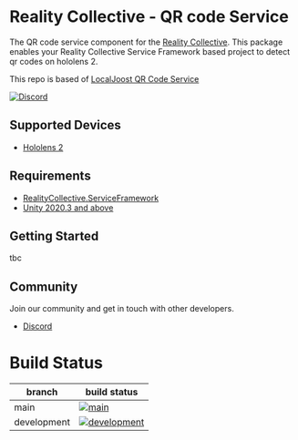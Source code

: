 # Reality Collective - QR code Service

The QR code service component for the [Reality Collective](https://github.com/realitycollective). This package enables your Reality Collective Service Framework based project to detect qr codes on hololens 2.

This repo is based of [LocalJoost QR Code Service](https://github.com/LocalJoost/QRCodeService)
<!-- Update OpenUPM Link when published
[![openupm](https://img.shields.io/npm/v/com.realitytoolkit.pico?label=openupm&registry_uri=https://package.openupm.com)](https://openupm.com/packages/com.realitytoolkit.pico/)
-->

[![Discord](https://img.shields.io/discord/597064584980987924.svg?label=&logo=discord&logoColor=ffffff&color=7389D8&labelColor=6A7EC2)](https://discord.gg/hF7TtRCFmB)

## Supported Devices
<!-- Fill in list of what devices or services are supported here -->

- [Hololens 2](https://www.microsoft.com/en-us/hololens)

## Requirements
<!-- Fill in list of requirements here -->

- [RealityCollective.ServiceFramework](https://github.com/realitycollective/com.realitycollective.service-framework)
- [Unity 2020.3 and above](https://unity.com/)

## Getting Started
<!-- Update getting started docs here here -->

tbc


## Community

Join our community and get in touch with other developers.

- [Discord](https://discord.gg/hF7TtRCFmB)

# Build Status
<!-- Check build status links and details -->

| branch | build status |
| --- | --- |
| main | [![main](https://github.com/realitycollective/com.realitytoolkit.com.realitytoolkit.qrcodeservice/actions/workflows/main-publish.yml/badge.svg?branch=main)](https://github.com/realitycollective/com.realitytoolkit.com.realitytoolkit.qrcodeservice/actions/workflows/main-publish.yml) |
| development | [![development](https://github.com/realitycollective/com.realitytoolkit.com.realitytoolkit.qrcodeservice/actions/workflows/development-buildandtestupmrelease.yml/badge.svg?branch=development)](https://github.com/realitycollective/com.realitytoolkit.com.realitytoolkit.qrcodeservice/actions/workflows/development-buildandtestupmrelease.yml) |

